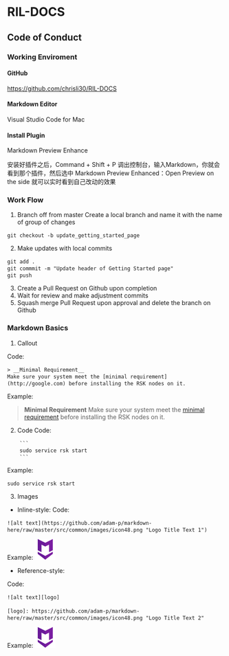 # RIL-DOCS

## Code of Conduct

### Working Enviroment

#### GitHub
https://github.com/chrisli30/RIL-DOCS

#### Markdown Editor
Visual Studio Code for Mac

#### Install Plugin
Markdown Preview Enhance

安装好插件之后，Command + Shift + P 调出控制台，输入Markdown，你就会看到那个插件，然后选中 Markdown Preview Enhanced：Open Preview on the side 就可以实时看到自己改动的效果

### Work Flow
1. Branch off from master
Create a local branch and name it with the name of group of changes
```
git checkout -b update_getting_started_page
```

2. Make updates with local commits
```
git add .
git commmit -m "Update header of Getting Started page"
git push
```

3. Create a Pull Request on Github upon completion
4. Wait for review and make adjustment commits
5. Squash merge Pull Request upon approval and delete the branch on Github

### Markdown Basics

1. Callout

Code: 
```
> __Minimal Requirement__
Make sure your system meet the [minimal requirement](http://google.com) before installing the RSK nodes on it.  
```
Example:
> __Minimal Requirement__
Make sure your system meet the [minimal requirement](http://google.com) before installing the RSK nodes on it.  

2. Code
Code:
```
    ```
    sudo service rsk start
    ```
```

Example:
```
sudo service rsk start
```

3. Images
* Inline-style: 
Code:

```
![alt text](https://github.com/adam-p/markdown-here/raw/master/src/common/images/icon48.png "Logo Title Text 1")
```

Example:
![alt text](https://github.com/adam-p/markdown-here/raw/master/src/common/images/icon48.png "Logo Title Text 1")

* Reference-style: 

Code:
```
![alt text][logo]

[logo]: https://github.com/adam-p/markdown-here/raw/master/src/common/images/icon48.png "Logo Title Text 2"
```

Example:
![alt text][logo]

[logo]: https://github.com/adam-p/markdown-here/raw/master/src/common/images/icon48.png "Logo Title Text 2"
